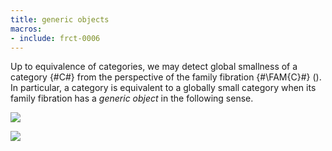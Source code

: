 ```yaml
---
title: generic objects
macros:
- include: frct-0006
---
```


Up to equivalence of categories, we may detect global smallness of a category {#C#} from the perspective of the family fibration {#\FAM{C}#} ([](frct-0006)). In particular, a category is equivalent to a globally small category when its family fibration has a *generic object* in the following sense.

![](frct-001E)

![](frct-000L)
